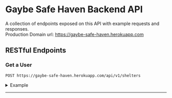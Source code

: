 # Gaybe Safe Haven Backend API

   
A collection of endpoints exposed on this API with example requests and responses.      
Production Domain url: https://gaybe-safe-haven.herokuapp.com
   
## RESTful Endpoints

### Get a User


```http
POST https://gaybe-safe-haven.herokuapp.com/api/v1/shelters
```

<details>
<summary>Example</summary>
<br>
    

| Code | Description |
| :--- | :--- |
| 201 | `Created` |

Example Request Body: 
   
NOTE: websiteUrl key is optional and can be passed with a value of null or not included at all
   
```json
{
    "name": "Test Shelter 4",
    "streetAddress": "Test Street4",
    "state": "Test State4",
    "zip": 12345235,
    "phoneNumber": "Test Phone4",
    "websiteUrl": "www.fake.com4"
}
```   
   
Example Response:   

```json

{
    "data": {
        "id": 4,
        "type": "shelter",
        "attributes": {
            "name": "Test Shelter 4",
            "streetAddress": "Test Street4",
            "state": "Test State4",
            "zip": 12345235,
            "websiteUrl": "www.fake.com4",
            "phoneNumber": "Test Phone4",
            "verified": false
        }
    }
}
```

</details>

---
